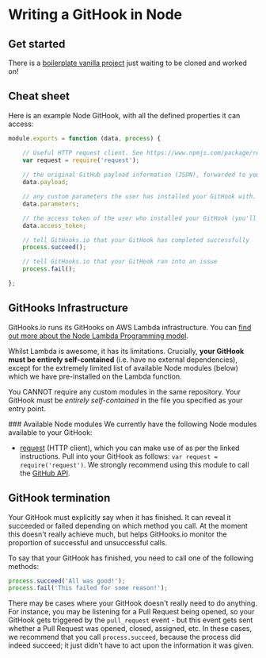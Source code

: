 # Writing a GitHook in Node
## Get started
There is a [boilerplate vanilla project](https://github.com/GitHooksIO/boilerplate-githook) just waiting to be cloned and worked on!

## Cheat sheet
Here is an example Node GitHook, with all the defined properties it can access:

```javascript
module.exports = function (data, process) {

    // Useful HTTP request client. See https://www.npmjs.com/package/request
    var request = require('request');
    
    // the original GitHub payload information (JSON), forwarded to your GitHook
    data.payload;

    // any custom parameters the user has installed your GitHook with. Access like data.parameters.my_template
    data.parameters;   

    // the access token of the user who installed your GitHook (you'll want to pass this to your GitHub API requests)
    data.access_token; 

    // tell GitHooks.io that your GitHook has completed successfully
    process.succeed(); 

    // tell GitHooks.io that your GitHook ran into an issue
    process.fail();    

};
```

## GitHooks Infrastructure
GitHooks.io runs its GitHooks on AWS Lambda infrastructure. You can [find out more about the Node Lambda Programming model](http://docs.aws.amazon.com/lambda/latest/dg/programming-model.html).

Whilst Lambda is awesome, it has its limitations. Crucially, **your GitHook must be entirely self-contained** (i.e. have no external dependencies), except for the extremely limited list of available Node modules (below) which we have pre-installed on the Lambda function.

You CANNOT require any custom modules in the same repository. Your GitHook must be _entirely self-contained_ in the file you specified as your entry point.

### Available Node modules
We currently have the following Node modules available to your GitHook:

* [request](https://github.com/request/request) (HTTP client), which you can make use of as per the linked instructions. Pull into your GitHook as follows: `var request = require('request')`. We strongly recommend using this module to call the [GitHub API](https://developer.github.com/v3/).

## GitHook termination
Your GitHook must explicitly say when it has finished. It can reveal it succeeded or failed depending on which method you call. At the moment this doesn't really achieve much, but helps GitHooks.io monitor the proportion of successful and unsuccessful calls.

To say that your GitHook has finished, you need to call one of the following methods:

```js
process.succeed('All was good!');
process.fail('This failed for some reason!');
```

There may be cases where your GitHook doesn't really need to do anything. For instance, you may be listening for a Pull Request being opened, so your GitHook gets triggered by the `pull_request` event - but this event gets sent whether a Pull Request was opened, closed, assigned, etc. In these cases, we recommend that you call `process.succeed`, because the process did indeed succeed; it just didn't have to act upon the information it was given.
